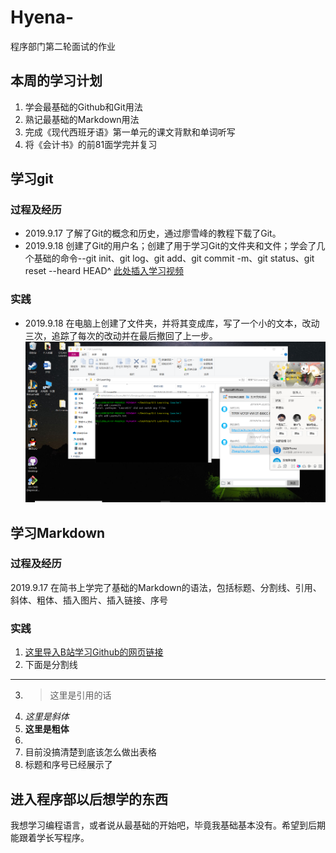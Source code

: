 # Hyena-
程序部门第二轮面试的作业
## 本周的学习计划
1. 学会最基础的Github和Git用法
2. 熟记最基础的Markdown用法
3. 完成《现代西班牙语》第一单元的课文背默和单词听写
4. 将《会计书》的前81面学完并复习
## 学习git
### 过程及经历
- 2019.9.17 了解了Git的概念和历史，通过廖雪峰的教程下载了Git。
- 2019.9.18 创建了Git的用户名；创建了用于学习Git的文件夹和文件；学会了几个基础的命令--git init、git log、git add、git commit -m、git status、git reset --heard HEAD^
[此处插入学习视频](https://www.bilibili.com/video/av15024334?from=search&seid=974967169915749805)
### 实践
- 2019.9.18 在电脑上创建了文件夹，并将其变成库，写了一个小的文本，改动三次，追踪了每次的改动并在最后撤回了上一步。
![image](https://github.com/HyenaTeeth/Hyena-/blob/master/p1.png)
## 学习Markdown
### 过程及经历
2019.9.17 在简书上学完了基础的Markdown的语法，包括标题、分割线、引用、斜体、粗体、插入图片、插入链接、序号
### 实践
1. [这里导入B站学习Github的网页链接](https://search.bilibili.com/all?keyword=github&from_source=banner_search)
2. 下面是分割线
***
3. > 这里是引用的话  
4. *这里是斜体*
5. **这里是粗体**
6. 
7. 目前没搞清楚到底该怎么做出表格
8. 标题和序号已经展示了
## 进入程序部以后想学的东西
我想学习编程语言，或者说从最基础的开始吧，毕竟我基础基本没有。希望到后期能跟着学长写程序。
